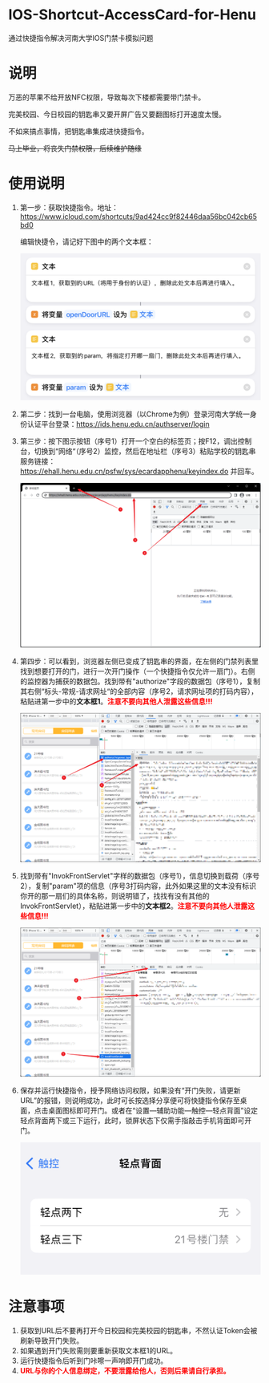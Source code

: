 # IOS-Shortcut-AccessCard-for-Henu
通过快捷指令解决河南大学IOS门禁卡模拟问题

# 说明

万恶的苹果不给开放NFC权限，导致每次下楼都需要带门禁卡。

完美校园、今日校园的钥匙串又要开屏广告又要翻图标打开速度太慢。

不如来搞点事情，把钥匙串集成进快捷指令。

~~马上毕业，将丧失门禁权限，后续维护随缘~~

# 使用说明

1. 第一步：获取快捷指令。地址：https://www.icloud.com/shortcuts/9ad424cc9f82446daa56bc042cb65bd0

   编辑快捷令，请记好下图中的两个文本框：

   ![image1](image1.png)

2. 第二步：找到一台电脑，使用浏览器（以Chrome为例）登录河南大学统一身份认证平台登录：https://ids.henu.edu.cn/authserver/login

3. 第三步：按下图示按钮（序号1）打开一个空白的标签页；按F12，调出控制台，切换到“网络“（序号2）监控，然后在地址栏（序号3）粘贴学校的钥匙串服务链接：https://ehall.henu.edu.cn/psfw/sys/ecardapphenu/keyindex.do 并回车。

   ![image2](image2.png)

4. 第四步：可以看到，浏览器左侧已变成了钥匙串的界面，在左侧的门禁列表里找到想要打开的门，进行一次开门操作（一个快捷指令仅允许一扇门）。右侧的监控器为捕获的数据包。找到带有"authorize"字段的数据包（序号1），复制其右侧“标头-常规-请求网址“的全部内容（序号2，请求网址项的打码内容），粘贴进第一步中的**文本框1**。<font color="#FF0000">**注意不要向其他人泄露这些信息!!!**</font>

   ![image3](image3.png)

5. 找到带有"InvokFrontServlet"字样的数据包（序号1），信息切换到载荷（序号2），复制"param"项的信息（序号3打码内容，此外如果这里的文本没有标识你开的那一扇们的具体名称，则说明错了，找找有没有其他的InvokFrontServlet），粘贴进第一步中的**文本框2**。<font color="#FF0000">**注意不要向其他人泄露这些信息!!!**</font>

   ![image4](image4.png)

6. 保存并运行快捷指令，授予网络访问权限，如果没有“开门失败，请更新URL”的报错，则说明成功，此时可长按选择分享便可将快捷指令保存至桌面，点击桌面图标即可开门。或者在“设置—辅助功能—触控—轻点背面”设定轻点背面两下或三下运行，此时，锁屏状态下仅需手指敲击手机背面即可开门。

   ![image4](image5.png)

# 注意事项

1. 获取到URL后不要再打开今日校园和完美校园的钥匙串，不然认证Token会被刷新导致开门失败。
2. 如果遇到开门失败需则要重新获取文本框1的URL。
3. 运行快捷指令后听到门咔嚓一声响即开门成功。
4. <font color="#FF0000">**URL与你的个人信息绑定，不要泄露给他人，否则后果请自行承担。**</font>
